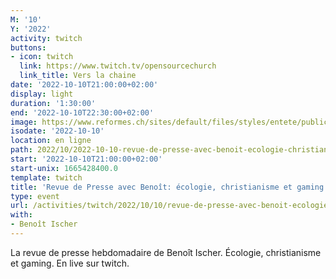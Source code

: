 ```yaml
---
M: '10'
Y: '2022'
activity: twitch
buttons:
- icon: twitch
  link: https://www.twitch.tv/opensourcechurch
  link_title: Vers la chaine
date: '2022-10-10T21:00:00+02:00'
display: light
duration: '1:30:00'
end: '2022-10-10T22:30:00+02:00'
image: https://www.reformes.ch/sites/default/files/styles/entete/public/data/images/comm/257/Beno%C3%AEt%20Ischer.jpg
isodate: '2022-10-10'
location: en ligne
path: 2022/10/2022-10-10-revue-de-presse-avec-benoit-ecologie-christianisme-et-gaming.md
start: '2022-10-10T21:00:00+02:00'
start-unix: 1665428400.0
template: twitch
title: 'Revue de Presse avec Benoît: écologie, christianisme et gaming'
type: event
url: /activities/twitch/2022/10/10/revue-de-presse-avec-benoit-ecologie-christianisme-et-gaming
with:
- Benoît Ischer
---
```

La revue de presse hebdomadaire de Benoît Ischer. Écologie, christianisme et gaming. En live sur twitch.